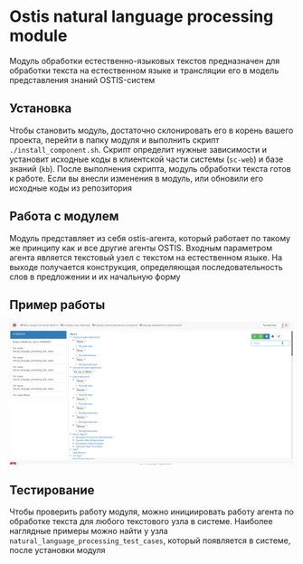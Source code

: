 # Ostis natural language processing module

Модуль обработки естественно-языковых текстов предназначен для обработки текста на естественном языке и трансляции его в модель представления знаний OSTIS-систем


## Установка

Чтобы становить модуль, достаточно склонировать его в корень вашего проекта, перейти в папку модуля и выполнить скрипт `./install_component.sh`. Скрипт определит нужные зависимости и установит исходные коды в клиентской части системы (`sc-web`) и базе знаний (`kb`). После выполнения скрипта, модуль обработки текста готов к работе. Если вы внесли изменения в модуль, или обновили его исходные коды из репозитория

## Работа с модулем

Модуль представляет из себя ostis-агента, который работает по такому же принципу как и все другие агенты OSTIS. Входным параметром агента является текстовый узел с текстом на естественном языке. На выходе получается конструкция, определяющая последовательность слов в предложении и их начальную форму

## Пример работы

![](example.gif)

## Тестирование

Чтобы проверить работу модуля, можно инициировать работу агента по обработке текста для любого текстового узла в системе. Наиболее наглядные примеры можно найти у узла `natural_language_processing_test_cases`, который появляется в системе, после установки модуля






